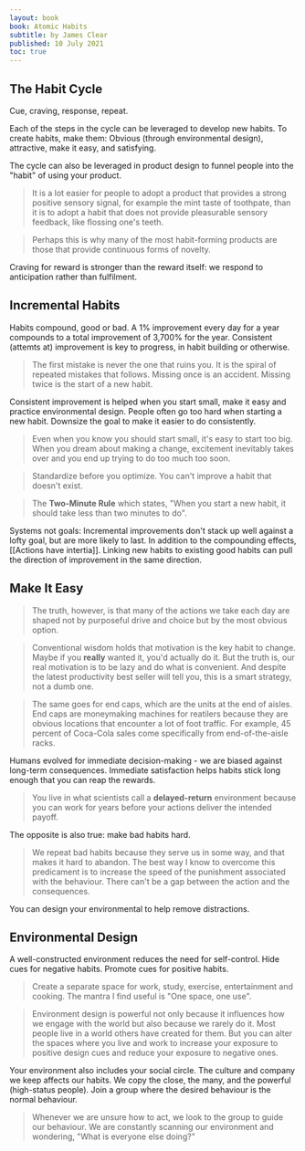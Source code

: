 ```yaml
---
layout: book
book: Atomic Habits
subtitle: by James Clear
published: 10 July 2021
toc: true
---
```


## The Habit Cycle
Cue, craving, response, repeat.

Each of the steps in the cycle can be leveraged to develop new habits. To create habits, make them: Obvious (through environmental design), attractive, make it easy, and satisfying.

The cycle can also be leveraged in product design to funnel people into the "habit" of using your product.

> It is a lot easier for people to adopt a product that provides a strong positive sensory signal, for example the mint taste of toothpate, than it is to adopt a habit that does not provide pleasurable sensory feedback, like flossing one's teeth.

> Perhaps this is why many of the most habit-forming products are those that provide continuous forms of novelty.

Craving for reward is stronger than the reward itself: we respond to anticipation rather than fulfilment.

## Incremental Habits
Habits compound, good or bad. A 1% improvement every day for a year compounds to a total improvement of 3,700% for the year. Consistent (attemts at) improvement is key to progress, in habit building or otherwise.

> The first mistake is never the one that ruins you. It is the spiral of repeated mistakes that follows. Missing once is an accident. Missing twice is the start of a new habit.

Consistent improvement is helped when you start small, make it easy and practice environmental design. People often go too hard when starting a new habit. Downsize the goal to make it easier to do consistently.

> Even when you know you should start small, it's easy to start too big. When you dream about making a change, excitement inevitably takes over and you end up trying to do too much too soon.

> Standardize before you optimize. You can't improve a habit that doesn't exist.

> The **Two-Minute Rule** which states, "When you start a new habit, it should take less than two minutes to do".

Systems not goals: Incremental improvements don't stack up well against a lofty goal, but are more likely to last. In addition to the compounding effects, [[Actions have intertia]]. Linking new habits to existing good habits can pull the direction of improvement in the same direction.

## Make It Easy

> The truth, however, is that many of the actions we take each day are shaped not by purposeful drive and choice but by the most obvious option.

> Conventional wisdom holds that motivation is the key habit to change. Maybe if you __really__ wanted it, you'd actually do it. But the truth is, our real motivation is to be lazy and do what is convenient. And despite the latest productivity best seller will tell you, this is a smart strategy, not a dumb one.

> The same goes for end caps, which are the units at the end of aisles. End caps are moneymaking machines for reatilers because they are obvious locations that encounter a lot of foot traffic. For example, 45 percent of Coca-Cola sales come specifically from end-of-the-aisle racks.

Humans evolved for immediate decision-making - we are biased against long-term consequences. Immediate satisfaction helps habits stick long enough that you can reap the rewards.

> You live in what scientists call a __delayed-return__ environment because you can work for years before your actions deliver the intended payoff.

The opposite is also true: make bad habits hard.

> We repeat bad habits because they serve us in some way, and that makes it hard to abandon. The best way I know to overcome this predicament is to increase the speed of the punishment associated with the behaviour. There can't be a gap between the action and the consequences.

You can design your environmental to help remove distractions.

## Environmental Design

A well-constructed environment reduces the need for self-control. Hide cues for negative habits. Promote cues for positive habits.

> Create a separate space for work, study, exercise, entertainment and cooking. The mantra I find useful is "One space, one use".

> Environment design is powerful not only because it influences how we engage with the world but also because we rarely do it. Most people live in a world others have created for them. But you can alter the spaces where you live and work to increase your exposure to positive design cues and reduce your exposure to negative ones.

Your environment also includes your social circle. The culture and company we keep affects our habits. We copy the close, the many, and the powerful (high-status people). Join a group where the desired behaviour is the normal behaviour.

> Whenever we are unsure how to act, we look to the group to guide our behaviour. We are constantly scanning our environment and wondering, "What is everyone else doing?"

